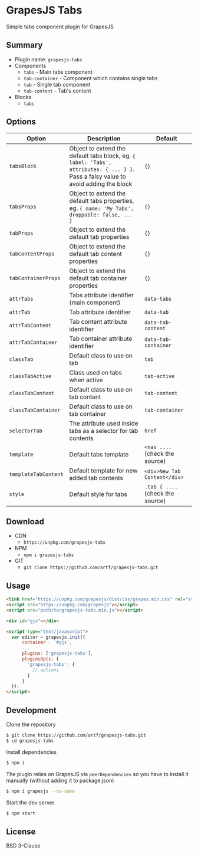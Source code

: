 # GrapesJS Tabs

Simple tabs component plugin for GrapesJS


## Summary

* Plugin name: `grapesjs-tabs`
* Components
  * `tabs` - Main tabs component
  * `tab-container` - Component which contains single tabs
  * `tab` - Single tab component
  * `tab-content` - Tab's content
* Blocks
  * `tabs`





## Options

|Option|Description|Default|
|-|-|-
| `tabsBlock` | Object to extend the default tabs block, eg. `{ label: 'Tabs', attributes: { ... } }`. Pass a falsy value to avoid adding the block| `{}` |
| `tabsProps` | Object to extend the default tabs properties, eg. `{ name: 'My Tabs', droppable: false, ... }` | `{}` |
| `tabProps` | Object to extend the default tab properties | `{}` |
| `tabContentProps` | Object to extend the default tab content properties | `{}` |
| `tabContainerProps` | Object to extend the default tab container properties | `{}` |
| `attrTabs` | Tabs attribute identifier (main component) | `data-tabs` |
| `attrTab` | Tab attribute identifier | `data-tab` |
| `attrTabContent` | Tab content attribute identifier | `data-tab-content` |
| `attrTabContainer` | Tab container attribute identifier | `data-tab-container` |
| `classTab` | Default class to use on tab | `tab` |
| `classTabActive` | Class used on tabs when active | `tab-active` |
| `classTabContent` | Default class to use on tab content | `tab-content` |
| `classTabContainer` | Default class to use on tab container | `tab-container` |
| `selectorTab` | The attribute used inside tabs as a selector for tab contents | `href` |
| `template` | Default tabs template | `<nav ....` (check the source) |
| `templateTabContent` | Default template for new added tab contents | `<div>New Tab Content</div>` |
| `style` | Default style for tabs | `.tab { ....` (check the source) |



## Download

* CDN
  * `https://unpkg.com/grapesjs-tabs`
* NPM
  * `npm i grapesjs-tabs`
* GIT
  * `git clone https://github.com/artf/grapesjs-tabs.git`





## Usage

```html
<link href="https://unpkg.com/grapesjs/dist/css/grapes.min.css" rel="stylesheet"/>
<script src="https://unpkg.com/grapesjs"></script>
<script src="path/to/grapesjs-tabs.min.js"></script>

<div id="gjs"></div>

<script type="text/javascript">
  var editor = grapesjs.init({
      container : '#gjs',
      ...
      plugins: ['grapesjs-tabs'],
      pluginsOpts: {
        'grapesjs-tabs': {
          // options
        }
      }
  });
</script>
```





## Development

Clone the repository

```sh
$ git clone https://github.com/artf/grapesjs-tabs.git
$ cd grapesjs-tabs
```

Install dependencies

```sh
$ npm i
```

The plugin relies on GrapesJS via `peerDependencies` so you have to install it manually (without adding it to package.json)

```sh
$ npm i grapesjs --no-save
```

Start the dev server

```sh
$ npm start
```





## License

BSD 3-Clause
